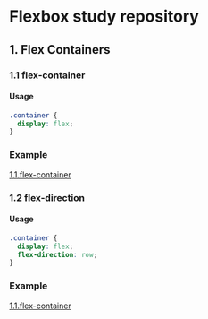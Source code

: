 # Flexbox study repository

## 1. Flex Containers

### 1.1 flex-container
#### Usage
```css
.container {
  display: flex;
}
```

### Example 
[1.1.flex-container](1.flex-containers/1.1.flex-container/index.html
)

### 1.2 flex-direction
#### Usage
```css
.container {
  display: flex;
  flex-direction: row;
}
```

### Example 
[1.1.flex-container](1.flex-containers/1.2.flex-direction/index.html
)